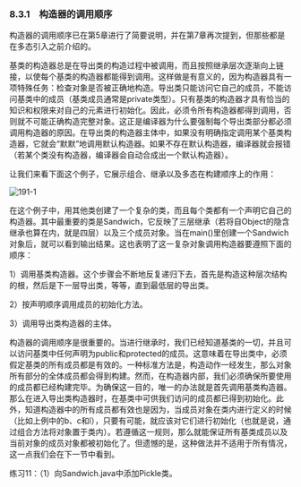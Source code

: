 ### 8.3.1　构造器的调用顺序

构造器的调用顺序已在第5章进行了简要说明，并在第7章再次提到，但那些都是在多态引入之前介绍的。

基类的构造器总是在导出类的构造过程中被调用，而且按照继承层次逐渐向上链接，以使每个基类的构造器都能得到调用。这样做是有意义的，因为构造器具有一项特殊任务：检查对象是否被正确地构造。导出类只能访问它自己的成员，不能访问基类中的成员（基类成员通常是private类型）。只有基类的构造器才具有恰当的知识和权限来对自己的元素进行初始化。因此，必须令所有构造器都得到调用，否则就不可能正确构造完整对象。这正是编译器为什么要强制每个导出类部分都必须调用构造器的原因。在导出类的构造器主体中，如果没有明确指定调用某个基类构造器，它就会“默默”地调用默认构造器。如果不存在默认构造器，编译器就会报错（若某个类没有构造器，编译器会自动合成出一个默认构造器）。

让我们来看下面这个例子，它展示组合、继承以及多态在构建顺序上的作用：

![191-1](../Images/image02872.jpeg)

在这个例子中，用其他类创建了一个复杂的类，而且每个类都有一个声明它自己的构造器。其中最重要的类是Sandwich，它反映了三层继承（若将自Object的隐含继承也算在内，就是四层）以及三个成员对象。当在main()里创建一个Sandwich对象后，就可以看到输出结果。这也表明了这一复杂对象调用构造器要遵照下面的顺序：

1）调用基类构造器。这个步骤会不断地反复递归下去，首先是构造这种层次结构的根，然后是下一层导出类，等等，直到最低层的导出类。

2）按声明顺序调用成员的初始化方法。

3）调用导出类构造器的主体。

构造器的调用顺序是很重要的。当进行继承时，我们已经知道基类的一切，并且可以访问基类中任何声明为public和protected的成员。这意味着在导出类中，必须假定基类的所有成员都是有效的。一种标准方法是，构造动作一经发生，那么对象所有部分的全体成员都会得到构建。然而，在构造器内部，我们必须确保所要使用的成员都已经构建完毕。为确保这一目的，唯一的办法就是首先调用基类构造器。那么在进入导出类构造器时，在基类中可供我们访问的成员都已得到初始化。此外，知道构造器中的所有成员都有效也是因为，当成员对象在类内进行定义的时候（比如上例中的b、c和l），只要有可能，就应该对它们进行初始化（也就是说，通过组合方法将对象置于类内）。若遵循这一规则，那么就能保证所有基类成员以及当前对象的成员对象都被初始化了。但遗憾的是，这种做法并不适用于所有情况，这一点我们会在下一节中看到。

练习11：（1）向Sandwich.java中添加Pickle类。